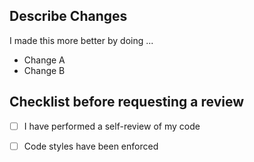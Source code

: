 ## Describe Changes

I made this more better by doing ...

- Change A
- Change B


## Checklist before requesting a review
- [ ] I have performed a self-review of my code
- [ ] Code styles have been enforced
 
